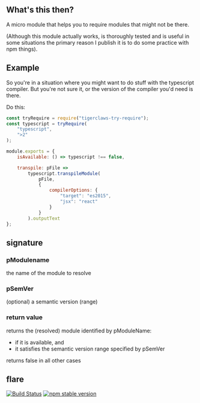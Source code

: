 ## What's this then?
A micro module that helps you to require modules that might not be there.

(Although this module actually works, is thoroughly tested and is
useful in some situations the primary reason I publish it is to 
do some practice with npm things).


## Example
So you're in a situation where you might want to do stuff with the 
typescript compiler. But you're not sure it, or the version of the
compiler you'd need is there.

Do this:

```javascript
const tryRequire = require("tigerclaws-try-require");
const typescript = tryRequire(
    "typescript",
    ">2"
);

module.exports = {
    isAvailable: () => typescript !== false,

    transpile: pFile =>
        typescript.transpileModule(
            pFile,
            {
                compilerOptions: {
                    "target": "es2015",
                    "jsx": "react"
                }
            }
        ).outputText
};
```

## signature
### pModulename
the name of the module to resolve

### pSemVer
(optional) a semantic version (range)

### return value
returns the (resolved) module identified by pModuleName:
- if it is available, and
- it satisfies the semantic version range specified by pSemVer

returns false in all other cases


## flare

[![Build Status](https://travis-ci.org/sverweij/try-require.svg?branch=master)](https://travis-ci.org/sverweij/try-require)
[![npm stable version](https://img.shields.io/npm/v/tigerclaws-try-require.svg)](https://npmjs.com/package/tigerclaws-try-require)
